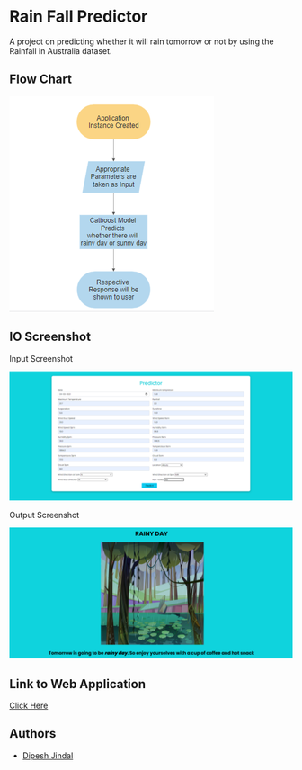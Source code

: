 # Rain Fall Predictor

A project on predicting whether it will rain tomorrow or not by using the Rainfall in Australia dataset.

## Flow Chart
![Flow Chart](https://github.com/Dipesh20/RainFall-Predictor/blob/master/images/FlowChart.PNG?raw=true)

## IO Screenshot
Input Screenshot

![Input Screenshot](https://github.com/Dipesh20/RainFall-Predictor/blob/master/images/predictor.png?raw=true)

Output Screenshot

![Input Screenshot](https://github.com/Dipesh20/RainFall-Predictor/blob/master/images/result.png?raw=true)
  
## Link to Web Application

[Click Here](https://rainfall-predictor.herokuapp.com/)

  
## Authors

- [Dipesh Jindal](https://github.com/Dipesh20/RainFall-Predictor)

  
